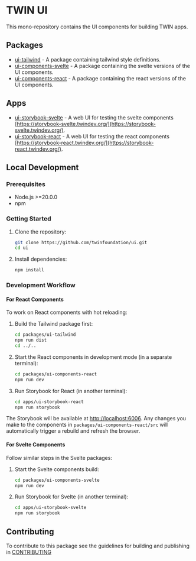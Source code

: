 # TWIN UI

This mono-repository contains the UI components for building TWIN apps.

## Packages

- [ui-tailwind](packages/ui-tailwind/README.md) - A package containing tailwind style definitions.
- [ui-components-svelte](packages/ui-components-svelte/README.md) - A package containing the svelte versions of the UI components.
- [ui-components-react](packages/ui-components-react/README.md) - A package containing the react versions of the UI components.

## Apps

- [ui-storybook-svelte](apps/ui-storybook-svelte/README.md) - A web UI for testing the svelte components [https://storybook-svelte.twindev.org/](https://storybook-svelte.twindev.org/).
- [ui-storybook-react](apps/ui-storybook-react/README.md) - A web UI for testing the react components [https://storybook-react.twindev.org/](https://storybook-react.twindev.org/).

## Local Development

### Prerequisites

- Node.js >=20.0.0
- npm

### Getting Started

1. Clone the repository:

   
   ```bash
   git clone https://github.com/twinfoundation/ui.git
   cd ui
   ```

2. Install dependencies:

   
   ```bash
   npm install
   ```

### Development Workflow

#### For React Components

To work on React components with hot reloading:

1. Build the Tailwind package first:

   
   ```bash
   cd packages/ui-tailwind
   npm run dist
   cd ../..
   ```

2. Start the React components in development mode (in a separate terminal):

   
   ```bash
   cd packages/ui-components-react
   npm run dev
   ```

3. Run Storybook for React (in another terminal):
   
   ```bash
   cd apps/ui-storybook-react
   npm run storybook
   ```

The Storybook will be available at [http://localhost:6006](http://localhost:6006). Any changes you make to the components in `packages/ui-components-react/src` will automatically trigger a rebuild and refresh the browser.

#### For Svelte Components

Follow similar steps in the Svelte packages:

1. Start the Svelte components build:

   
   ```bash
   cd packages/ui-components-svelte
   npm run dev
   ```

2. Run Storybook for Svelte (in another terminal):
   
   ```bash
   cd apps/ui-storybook-svelte
   npm run storybook
   ```

## Contributing

To contribute to this package see the guidelines for building and publishing in [CONTRIBUTING](./CONTRIBUTING.md)
